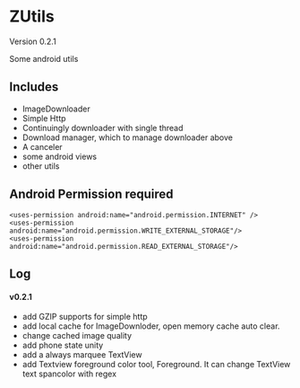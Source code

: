 ZUtils
======
Version 0.2.1

Some android utils

Includes
--------
* ImageDownloader
* Simple Http
* Continuingly downloader with single thread
* Download manager, which to manage downloader above
* A canceler
* some android views
* other utils


Android Permission required
-------------------
    <uses-permission android:name="android.permission.INTERNET" />
    <uses-permission android:name="android.permission.WRITE_EXTERNAL_STORAGE"/>
    <uses-permission android:name="android.permission.READ_EXTERNAL_STORAGE"/>


Log
---
#### v0.2.1

* add GZIP supports for simple http
* add local cache for ImageDownloder, open memory cache auto clear.
* change cached image quality
* add phone state unity
* add a always marquee TextView
* add Textview foreground color tool, Foreground. It can change TextView text spancolor with regex